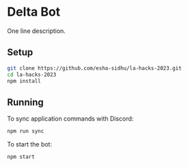 # Delta Bot

One line description.

## Setup

```sh
git clone https://github.com/esha-sidhu/la-hacks-2023.git
cd la-hacks-2023
npm install
```

## Running

To sync application commands with Discord:

```sh
npm run sync
```

To start the bot:

```sh
npm start
```
